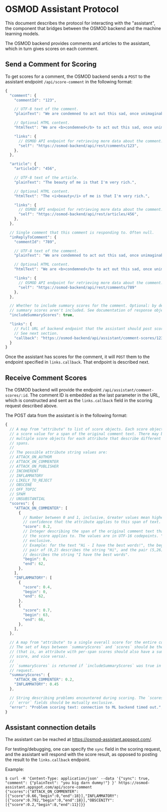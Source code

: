 # OSMOD Assistant Protocol

This document describes the protocol for interacting with the "assistant", the
component that bridges between the OSMOD backend and the machine learning
models.

The OSMOD backend provides comments and articles to the assistant, which in
turn gives scores on each comment.

## Send a Comment for Scoring

To get scores for a comment, the OSMOD backend sends a `POST` to the assistant
endpoint `/api/score-comment` in the following format:

```javascript
{
  "comment": {
    "commentId": "123",

    // UTF-8 text of the comment.
    "plainText": "We are condemned to act out this sad, once unimaginable farce. Sad!",

    // Optional HTML content.
    "htmlText": "We are <b>condemned</b> to act out this sad, once unimaginable farce. Sad!",

    "links": {
      // OSMOD API endpoint for retrieving more data about the comment.
      "self": "https://osmod-backend/api/rest/comments/123",
    },
  },

  "article": {
    "articleId": "456",

    // UTF-8 text of the article.
    "plainText": "The beauty of me is that I'm very rich.",

    // Optional HTML content.
    "htmlText": "The <i>beauty</i> of me is that I'm very rich.",

    "links": {
      // OSMOD API endpoint for retrieving more data about the comment.
      "self": "https://osmod-backend/api/rest/articles/456",
    },
  },

  // Single comment that this comment is responding to. Often null.
  "inReplyToComment": {
    "commentId": "789",

    // UTF-8 text of the comment.
    "plainText": "We are condemned to act out this sad, once unimaginable farce. Sad!",

    // Optional HTML content.
    "htmlText": "We are <b>condemned</b> to act out this sad, once unimaginable farce. Sad!",

    "links": {
      // OSMOD API endpoint for retrieving more data about the comment.
      "self": "https://osmod-backend/api/rest/comments/789"
    },
  },

  // Whether to include summary scores for the comment. Optional: by default,
  // summary scores aren't included. See documentation of response object below.
  "includeSummaryScores": true,

  "links": {
    // Full URL of backend endpoint that the assistant should post scores to.
    // See next section.
    "callback": "https://osmod-backend/api/assistant/comment-scores/123"
  }
}
```

Once the assistant has scores for the comment, it will `POST` them to the
endpoint specified in `links.callback`. That endpoint is described next.

## Receive Comment Scores

The OSMOD backend will provide the endpoint
`/api/assistant/comment-scores/:id`.  The comment ID is embedded as the last
parameter in the URL, which is constructed and sent as the `links.callback`
field in the scoring request described above.

The POST data from the assistant is in the following format:

```javascript
{
  // A map from "attribute" to list of score objects. Each score object contains
  // a score value for a span of the original comment text. There may be
  // multiple score objects for each attribute that describe different text
  // spans.
  //
  // The possible attribute string values are:
  // ATTACK_ON_AUTHOR
  // ATTACK_ON_COMMENTER
  // ATTACK_ON_PUBLISHER
  // INCOHERENT
  // INFLAMMATORY
  // LIKELY_TO_REJECT
  // OBSCENE
  // OFF_TOPIC
  // SPAM
  // UNSUBSTANTIAL
  "scores": {
    "ATTACK_ON_COMMENTER": [
      {
        // Number between 0 and 1, inclusive. Greater values mean higher
        // confidence that the attribute applies to this span of text.
        "score": 0.2,
        // Integer describing the span of the original comment text that
        // the score applies to. The values are in UTF-16 codepoints. "end" is
        // exclusive.
        // Example: for the text "Hi - I have the best words!", the begin/end
        // pair of (0,2) describes the string "Hi", and the pair (5,26)
        // describes the string "I have the best words".
        "begin": 0,
        "end": 62,
      },
    ],
    "INFLAMMATORY": [
      {
        "score": 0.4,
        "begin": 0,
        "end": 62,
      },
      {
        "score": 0.7,
        "begin": 63,
        "end": 66,
      },
    ],
  },

  // A map from "attribute" to a single overall score for the entire comment.
  // The set of keys between `summaryScores` and `scores` should be the same
  // (that is, an attribute with per-span scores should also have a summary
  // score, and vice versa).
  //
  // `summaryScores` is returned if `includeSummaryScores` was true in the
  // request.
  "summaryScores": {
    "ATTACK_ON_COMMENTER": 0.2,
    "INFLAMMATORY": 0.45
  },

  // String describing problems encountered during scoring. The `scores` and
  // `error` fields should be mutually exclusive.
  "error": "Problem scoring text: connection to ML backend timed out.",
}
```

## Assistant connection details

The assistant can be reached at https://osmod-assistant.appspot.com/.

For testing/debugging, one can specify the `sync` field in the scoring request,
and the assistant will respond with the score result, as opposed to posting the
result to the `links.callback` endpoint.

Example:
```
$ curl -H 'Content-Type: application/json' --data '{"sync": true, "comment": {"plainText": "you big darn dummy!"} }' https://osmod-assistant.appspot.com/api/score-comment
{"scores":{"ATTACK_ON_COMMENTER":[{"score":0.66,"begin":0,"end":18}],"INFLAMMATORY":[{"score":0.792,"begin":0,"end":18}],"OBSCENITY":[{"score":0.2,"begin":8,"end":11}]}}
```
